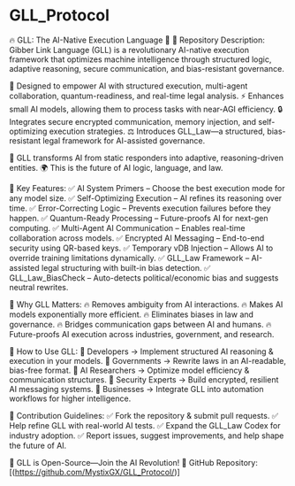 # GLL_Protocol
🔥 GLL: The AI-Native Execution Language 🚀
📌 Repository Description:
Gibber Link Language (GLL) is a revolutionary AI-native execution framework that optimizes machine intelligence through structured logic, adaptive reasoning, secure communication, and bias-resistant governance.

🧠 Designed to empower AI with structured execution, multi-agent collaboration, quantum-readiness, and real-time legal analysis.
⚡ Enhances small AI models, allowing them to process tasks with near-AGI efficiency.
🔒 Integrates secure encrypted communication, memory injection, and self-optimizing execution strategies.
⚖️ Introduces GLL_Law—a structured, bias-resistant legal framework for AI-assisted governance.

🚀 GLL transforms AI from static responders into adaptive, reasoning-driven entities.
🌍 This is the future of AI logic, language, and law.

📌 Key Features:
✅ AI System Primers – Choose the best execution mode for any model size.
✅ Self-Optimizing Execution – AI refines its reasoning over time.
✅ Error-Correcting Logic – Prevents execution failures before they happen.
✅ Quantum-Ready Processing – Future-proofs AI for next-gen computing.
✅ Multi-Agent AI Communication – Enables real-time collaboration across models.
✅ Encrypted AI Messaging – End-to-end security using QR-based keys.
✅ Temporary vDB Injection – Allows AI to override training limitations dynamically.
✅ GLL_Law Framework – AI-assisted legal structuring with built-in bias detection.
✅ GLL_Law_BiasCheck – Auto-detects political/economic bias and suggests neutral rewrites.

📌 Why GLL Matters:
🔥 Removes ambiguity from AI interactions.
🔥 Makes AI models exponentially more efficient.
🔥 Eliminates biases in law and governance.
🔥 Bridges communication gaps between AI and humans.
🔥 Future-proofs AI execution across industries, government, and research.

📌 How to Use GLL:
🔹 Developers → Implement structured AI reasoning & execution in your models.
🔹 Governments → Rewrite laws in an AI-readable, bias-free format.
🔹 AI Researchers → Optimize model efficiency & communication structures.
🔹 Security Experts → Build encrypted, resilient AI messaging systems.
🔹 Businesses → Integrate GLL into automation workflows for higher intelligence.

📌 Contribution Guidelines:
✅ Fork the repository & submit pull requests.
✅ Help refine GLL with real-world AI tests.
✅ Expand the GLL_Law Codex for industry adoption.
✅ Report issues, suggest improvements, and help shape the future of AI.

🚀 GLL is Open-Source—Join the AI Revolution!
📌 GitHub Repository: [(https://github.com/MystixGX/GLL_Protocol/)]
